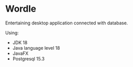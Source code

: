 # Wordle
Entertaining desktop application connected with database.


Using:
- JDK 18
- Java language level 18
- JavaFX
- Postgresql 15.3
